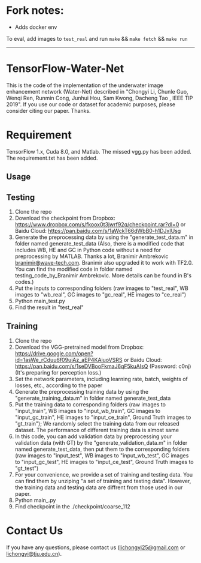 # Fork notes:
- Adds docker env 

To eval, add images to `test_real` and run `make` && `make fetch` && `make run`

----------
# TensorFlow-Water-Net
This is the code of the implementation of the underwater image enhancement network (Water-Net) described in "Chongyi Li, Chunle Guo, Wenqi Ren, Runmin Cong, Junhui Hou, Sam Kwong, Dacheng Tao , <An Underwater Image Enhancement Benchmark Dataset and Beyond> IEEE TIP 2019". If you use our code or dataset for academic purposes, please consider citing our paper. Thanks.

# Requirement
TensorFlow 1.x, Cuda 8.0, and Matlab.
The missed vgg.py has been added. 
The requirement.txt has been added.

## **Usage**

## Testing
1. Clone the repo
2. Download the checkpoint from Dropbox: https://www.dropbox.com/s/fkoox0t3jwrf92q/checkpoint.rar?dl=0 or Baidu Cloud: https://pan.baidu.com/s/1aWckT66dWbB0-h1DJxIUsg
3. Generate the preprocessing data by using the "generate_test_data.m" in folder named generate_test_data
(Also, there is a modified code that includes WB, HE and GC in Python code without a need for preprocessing by MATLAB. Thanks a lot, Branimir Ambrekovic <branimir@wave-tech.com>. Branimir also upgraded it to work with TF2.0. You can find the modified code in folder named testing_code_by_Branimir Ambrekovic. More details can be found in B's codes.) 
4. Put the inputs to corresponding folders (raw images to "test_real",  WB images to "wb_real", GC images to "gc_real", HE images to "ce_real")
5. Python main_test.py
6. Find the result in "test_real"

## Training
1. Clone the repo
2. Download the VGG-pretrained model from Dropbox: https://drive.google.com/open?id=1asWe_rCduu6f09uiAz_aEP4KAiuoVSRS or Baidu Cloud: https://pan.baidu.com/s/1seDVBooFkmaJ6qF5kuAIsQ (Password: c0nj) (It's preparing for perception loss.)
2. Set the network parameters, including learning rate, batch, weights of losses, etc., according to the paper
3. Generate the preprocessing training data by using the "generate_training_data.m" in folder named generate_test_data
4. Put the training data to corresponding folders (raw images to "input_train",  WB images to "input_wb_train", GC images to "input_gc_train", HE images to "input_ce_train", Ground Truth images to "gt_train"); We randomly select the training data from our released dataset. The performance of different training data is almost same
5. In this code, you can add validation data by preprocessing your validation data (with GT) by the "generate_validation_data.m" in folder named generate_test_data, then put them to the corresponding folders (raw images to "input_test",  WB images to "input_wb_test", GC images to "input_gc_test", HE images to "input_ce_test", Ground Truth images to "gt_test")
6. For your convenience, we provide a set of training and testing data. You can find them by unziping "a set of training and testing data". However, the training data and testing data are diffrent from those used in our paper.
5. Python main_.py
6. Find checkpoint in the ./checkpoint/coarse_112


# Contact Us
If you have any questions, please contact us (lichongyi25@gmail.com or lichongyi@tju.edu.cn).
